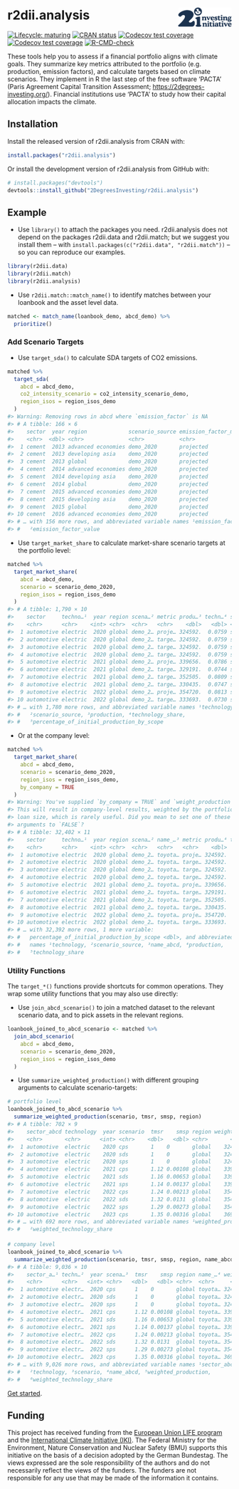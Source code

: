 
<!-- README.md is generated from README.Rmd. Please edit that file -->

# r2dii.analysis <img src="man/figures/logo.svg" align="right" width="120" />

<!-- badges: start -->

[![Lifecycle:
maturing](https://img.shields.io/badge/lifecycle-maturing-blue.svg)](https://lifecycle.r-lib.org/articles/stages.html)
[![CRAN
status](https://www.r-pkg.org/badges/version/r2dii.analysis)](https://CRAN.R-project.org/package=r2dii.analysis)
[![Codecov test
coverage](https://codecov.io/gh/2degreesinvesting/r2dii.analysis/branch/main/graph/badge.svg)](https://app.codecov.io/gh/2degreesinvesting/r2dii.analysis?branch=main)
[![Codecov test
coverage](https://codecov.io/gh/2DegreesInvesting/r2dii.analysis/branch/main/graph/badge.svg)](https://app.codecov.io/gh/2DegreesInvesting/r2dii.analysis?branch=main)
[![R-CMD-check](https://github.com/2DegreesInvesting/r2dii.analysis/actions/workflows/R-CMD-check.yaml/badge.svg)](https://github.com/2DegreesInvesting/r2dii.analysis/actions/workflows/R-CMD-check.yaml)
<!-- badges: end -->

These tools help you to assess if a financial portfolio aligns with
climate goals. They summarize key metrics attributed to the portfolio
(e.g. production, emission factors), and calculate targets based on
climate scenarios. They implement in R the last step of the free
software ‘PACTA’ (Paris Agreement Capital Transition Assessment;
<https://2degrees-investing.org/>). Financial institutions use ‘PACTA’
to study how their capital allocation impacts the climate.

## Installation

Install the released version of r2dii.analysis from CRAN with:

``` r
install.packages("r2dii.analysis")
```

Or install the development version of r2dii.analysis from GitHub with:

``` r
# install.packages("devtools")
devtools::install_github("2DegreesInvesting/r2dii.analysis")
```

## Example

-   Use `library()` to attach the packages you need. r2dii.analysis does
    not depend on the packages r2dii.data and r2dii.match; but we
    suggest you install them – with
    `install.packages(c("r2dii.data", "r2dii.match"))` – so you can
    reproduce our examples.

``` r
library(r2dii.data)
library(r2dii.match)
library(r2dii.analysis)
```

-   Use `r2dii.match::match_name()` to identify matches between your
    loanbook and the asset level data.

``` r
matched <- match_name(loanbook_demo, abcd_demo) %>%
  prioritize()
```

### Add Scenario Targets

-   Use `target_sda()` to calculate SDA targets of CO2 emissions.

``` r
matched %>%
  target_sda(
    abcd = abcd_demo,
    co2_intensity_scenario = co2_intensity_scenario_demo,
    region_isos = region_isos_demo
  )
#> Warning: Removing rows in abcd where `emission_factor` is NA
#> # A tibble: 166 × 6
#>    sector  year region             scenario_source emission_factor_met…¹ emiss…²
#>    <chr>  <dbl> <chr>              <chr>           <chr>                   <dbl>
#>  1 cement  2013 advanced economies demo_2020       projected              0.0217
#>  2 cement  2013 developing asia    demo_2020       projected              0.0606
#>  3 cement  2013 global             demo_2020       projected              0.658 
#>  4 cement  2014 advanced economies demo_2020       projected              0.0219
#>  5 cement  2014 developing asia    demo_2020       projected              0.0604
#>  6 cement  2014 global             demo_2020       projected              0.659 
#>  7 cement  2015 advanced economies demo_2020       projected              0.0221
#>  8 cement  2015 developing asia    demo_2020       projected              0.0603
#>  9 cement  2015 global             demo_2020       projected              0.660 
#> 10 cement  2016 advanced economies demo_2020       projected              0.0223
#> # … with 156 more rows, and abbreviated variable names ¹​emission_factor_metric,
#> #   ²​emission_factor_value
```

-   Use `target_market_share` to calculate market-share scenario targets
    at the portfolio level:

``` r
matched %>%
  target_market_share(
    abcd = abcd_demo,
    scenario = scenario_demo_2020,
    region_isos = region_isos_demo
  )
#> # A tibble: 1,790 × 10
#>    sector     techno…¹  year region scena…² metric produ…³ techn…⁴ scope perce…⁵
#>    <chr>      <chr>    <int> <chr>  <chr>   <chr>    <dbl>   <dbl> <chr>   <dbl>
#>  1 automotive electric  2020 global demo_2… proje… 324592.  0.0759 sect… 0      
#>  2 automotive electric  2020 global demo_2… targe… 324592.  0.0759 sect… 0      
#>  3 automotive electric  2020 global demo_2… targe… 324592.  0.0759 sect… 0      
#>  4 automotive electric  2020 global demo_2… targe… 324592.  0.0759 sect… 0      
#>  5 automotive electric  2021 global demo_2… proje… 339656.  0.0786 sect… 0.00352
#>  6 automotive electric  2021 global demo_2… targe… 329191.  0.0744 sect… 0.00108
#>  7 automotive electric  2021 global demo_2… targe… 352505.  0.0809 sect… 0.00653
#>  8 automotive electric  2021 global demo_2… targe… 330435.  0.0747 sect… 0.00137
#>  9 automotive electric  2022 global demo_2… proje… 354720.  0.0813 sect… 0.00705
#> 10 automotive electric  2022 global demo_2… targe… 333693.  0.0730 sect… 0.00213
#> # … with 1,780 more rows, and abbreviated variable names ¹​technology,
#> #   ²​scenario_source, ³​production, ⁴​technology_share,
#> #   ⁵​percentage_of_initial_production_by_scope
```

-   Or at the company level:

``` r
matched %>%
  target_market_share(
    abcd = abcd_demo,
    scenario = scenario_demo_2020,
    region_isos = region_isos_demo,
    by_company = TRUE
  )
#> Warning: You've supplied `by_company = TRUE` and `weight_production = TRUE`.
#> This will result in company-level results, weighted by the portfolio
#> loan size, which is rarely useful. Did you mean to set one of these
#> arguments to `FALSE`?
#> # A tibble: 32,402 × 11
#>    sector     techno…¹  year region scena…² name_…³ metric produ…⁴ techn…⁵ scope
#>    <chr>      <chr>    <int> <chr>  <chr>   <chr>   <chr>    <dbl>   <dbl> <chr>
#>  1 automotive electric  2020 global demo_2… toyota… proje… 324592.  0.0759 sect…
#>  2 automotive electric  2020 global demo_2… toyota… targe… 324592.  0.0759 sect…
#>  3 automotive electric  2020 global demo_2… toyota… targe… 324592.  0.0759 sect…
#>  4 automotive electric  2020 global demo_2… toyota… targe… 324592.  0.0759 sect…
#>  5 automotive electric  2021 global demo_2… toyota… proje… 339656.  0.0786 sect…
#>  6 automotive electric  2021 global demo_2… toyota… targe… 329191.  0.0744 sect…
#>  7 automotive electric  2021 global demo_2… toyota… targe… 352505.  0.0809 sect…
#>  8 automotive electric  2021 global demo_2… toyota… targe… 330435.  0.0747 sect…
#>  9 automotive electric  2022 global demo_2… toyota… proje… 354720.  0.0813 sect…
#> 10 automotive electric  2022 global demo_2… toyota… targe… 333693.  0.0730 sect…
#> # … with 32,392 more rows, 1 more variable:
#> #   percentage_of_initial_production_by_scope <dbl>, and abbreviated variable
#> #   names ¹​technology, ²​scenario_source, ³​name_abcd, ⁴​production,
#> #   ⁵​technology_share
```

### Utility Functions

The `target_*()` functions provide shortcuts for common operations. They
wrap some utility functions that you may also use directly:

-   Use `join_abcd_scenario()` to join a matched dataset to the relevant
    scenario data, and to pick assets in the relevant regions.

``` r
loanbook_joined_to_abcd_scenario <- matched %>%
  join_abcd_scenario(
    abcd = abcd_demo,
    scenario = scenario_demo_2020,
    region_isos = region_isos_demo
  )
```

-   Use `summarize_weighted_production()` with different grouping
    arguments to calculate scenario-targets:

``` r
# portfolio level
loanbook_joined_to_abcd_scenario %>%
  summarize_weighted_production(scenario, tmsr, smsp, region)
#> # A tibble: 702 × 9
#>    sector_abcd technology  year scenario  tmsr    smsp region weighted…¹ weigh…²
#>    <chr>       <chr>      <int> <chr>    <dbl>   <dbl> <chr>       <dbl>   <dbl>
#>  1 automotive  electric    2020 cps       1    0       global    324592.  0.0380
#>  2 automotive  electric    2020 sds       1    0       global    324592.  0.0380
#>  3 automotive  electric    2020 sps       1    0       global    324592.  0.0380
#>  4 automotive  electric    2021 cps       1.12 0.00108 global    339656.  0.0393
#>  5 automotive  electric    2021 sds       1.16 0.00653 global    339656.  0.0393
#>  6 automotive  electric    2021 sps       1.14 0.00137 global    339656.  0.0393
#>  7 automotive  electric    2022 cps       1.24 0.00213 global    354720.  0.0406
#>  8 automotive  electric    2022 sds       1.32 0.0131  global    354720.  0.0406
#>  9 automotive  electric    2022 sps       1.29 0.00273 global    354720.  0.0406
#> 10 automotive  electric    2023 cps       1.35 0.00316 global    369784.  0.0419
#> # … with 692 more rows, and abbreviated variable names ¹​weighted_production,
#> #   ²​weighted_technology_share

# company level
loanbook_joined_to_abcd_scenario %>%
  summarize_weighted_production(scenario, tmsr, smsp, region, name_abcd)
#> # A tibble: 9,036 × 10
#>    sector_a…¹ techn…²  year scena…³  tmsr    smsp region name_…⁴ weigh…⁵ weigh…⁶
#>    <chr>      <chr>   <int> <chr>   <dbl>   <dbl> <chr>  <chr>     <dbl>   <dbl>
#>  1 automotive electr…  2020 cps      1    0       global toyota… 324592.  0.0380
#>  2 automotive electr…  2020 sds      1    0       global toyota… 324592.  0.0380
#>  3 automotive electr…  2020 sps      1    0       global toyota… 324592.  0.0380
#>  4 automotive electr…  2021 cps      1.12 0.00108 global toyota… 339656.  0.0393
#>  5 automotive electr…  2021 sds      1.16 0.00653 global toyota… 339656.  0.0393
#>  6 automotive electr…  2021 sps      1.14 0.00137 global toyota… 339656.  0.0393
#>  7 automotive electr…  2022 cps      1.24 0.00213 global toyota… 354720.  0.0406
#>  8 automotive electr…  2022 sds      1.32 0.0131  global toyota… 354720.  0.0406
#>  9 automotive electr…  2022 sps      1.29 0.00273 global toyota… 354720.  0.0406
#> 10 automotive electr…  2023 cps      1.35 0.00316 global toyota… 369784.  0.0419
#> # … with 9,026 more rows, and abbreviated variable names ¹​sector_abcd,
#> #   ²​technology, ³​scenario, ⁴​name_abcd, ⁵​weighted_production,
#> #   ⁶​weighted_technology_share
```

[Get
started](https://2degreesinvesting.github.io/r2dii.analysis/articles/r2dii-analysis.html).

## Funding

This project has received funding from the [European Union LIFE
program](https://wayback.archive-it.org/12090/20210412123959/https://ec.europa.eu/easme/en/)
and the [International Climate Initiative
(IKI)](https://www.international-climate-initiative.com/en/search-project/).
The Federal Ministry for the Environment, Nature Conservation and
Nuclear Safety (BMU) supports this initiative on the basis of a decision
adopted by the German Bundestag. The views expressed are the sole
responsibility of the authors and do not necessarily reflect the views
of the funders. The funders are not responsible for any use that may be
made of the information it contains.
